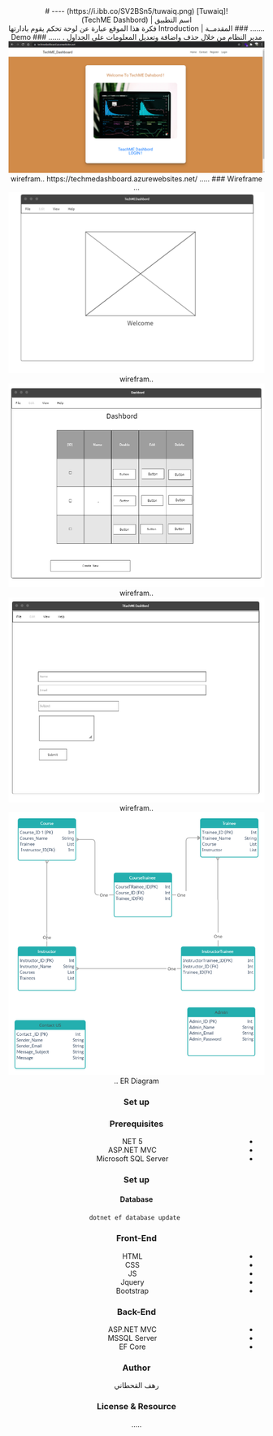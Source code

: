 <div dir="rtl" align="Center" >
![Tuwaiq] (https://i.ibb.co/SV2BSn5/tuwaiq.png)
----
#  <div dir="rtl" align="Center" > اسم التطبيق | (TechME Dashbord)  </div>
  .......
### المقدمــة | Introduction 
  فكرة هذا الموقع عبارة عن لوحة تحكم يقوم بادارتها مدير النظام من خلال حذف واضافة وتعديل المعلومات على  الجداول  .
 ......
### Demo
<Img src="Demo.png"> wirefram..
https://techmedashboard.azurewebsites.net/  
 .....
### Wireframe  
 ...
 <Img src="image Home.png"> wirefram..
 <Img src="Dashbordpng.png"> wirefram..
 <Img src="Contact .png"> wirefram..
  <Img src="Untitled Workspace.jpg"> ER Diagram  .. 
 

### Set up  
### Prerequisites
- NET 5 
- ASP.NET MVC
- Microsoft SQL Server 
### Set up  
 #### Database
 ``` dotnet ef database update```
### Front-End  
 - HTML
 - CSS
 - JS
 - Jquery
 - Bootstrap 
### Back-End 
 - ASP.NET MVC
 - MSSQL Server
 - EF Core
### Author
 
رهف القحطاني 
### License & Resource
 .....
</div>